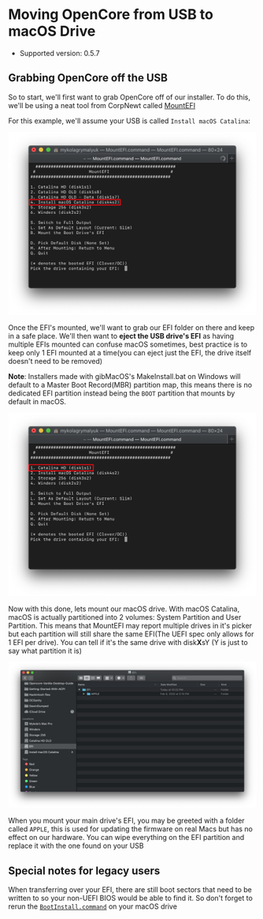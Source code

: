 # Moving OpenCore from USB to macOS Drive

* Supported version: 0.5.7

## Grabbing OpenCore off the USB

So to start, we'll first want to grab OpenCore off of our installer. To do this, we'll be using a neat tool from CorpNewt called [MountEFI](https://github.com/corpnewt/MountEFI)

For this example, we'll assume your USB is called `Install macOS Catalina`:

![](/images/post-install/oc2hdd-md/usb-mount.png)

Once the EFI's mounted, we'll want to grab our EFI folder on there and keep in a safe place. We'll then want to **eject the USB drive's EFI** as having multiple EFIs mounted can confuse macOS sometimes, best practice is to keep only 1 EFI mounted at a time(you can eject just the EFI, the drive itself doesn't need to be removed)

**Note**: Installers made with gibMacOS's MakeInstall.bat on Windows will default to a Master Boot Record(MBR) partition map, this means there is no dedicated EFI partition instead being the `BOOT` partition that mounts by default in macOS.

![](/images/post-install/oc2hdd-md/hdd-mount.png)

Now with this done, lets mount our macOS drive. With macOS Catalina, macOS is actually partitioned into 2 volumes: System Partition and User Partition. This means that MountEFI may report multiple drives in it's picker but each partition will still share the same EFI(The UEFI spec only allows for 1 EFI per drive). You can tell if it's the same drive with disk**X**sY (Y is just to say what partition it is)

![](/images/post-install/oc2hdd-md/hdd-clean.png)

When you mount your main drive's EFI, you may be greeted with a folder called `APPLE`, this is used for updating the firmware on real Macs but has no effect on our hardware. You can wipe everything on the EFI partition and replace it with the one found on your USB


## Special notes for legacy users

When transferring over your EFI, there are still boot sectors that need to be written to so your non-UEFI BIOS would be able to find it. So don't forget to rerun the [`BootInstall.command`](/extras/legacy.md) on your macOS drive


